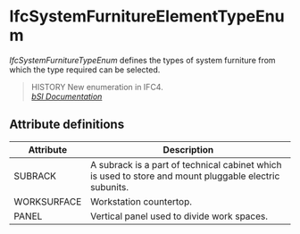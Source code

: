 IfcSystemFurnitureElementTypeEnum
=================================
_IfcSystemFurnitureTypeEnum_ defines the types of system furniture from which
the type required can be selected.  
  
> HISTORY  New enumeration in IFC4.  
[ _bSI
Documentation_](https://standards.buildingsmart.org/IFC/DEV/IFC4_2/FINAL/HTML/schema/ifcsharedfacilitieselements/lexical/ifcsystemfurnitureelementtypeenum.htm)


Attribute definitions
---------------------
| Attribute   | Description                                                                                            |
|-------------|--------------------------------------------------------------------------------------------------------|
| SUBRACK     | A subrack is a part of technical cabinet which is used to store and mount pluggable electric subunits. |
| WORKSURFACE | Workstation countertop.                                                                                |
| PANEL       | Vertical panel used to divide work spaces.                                                             |

